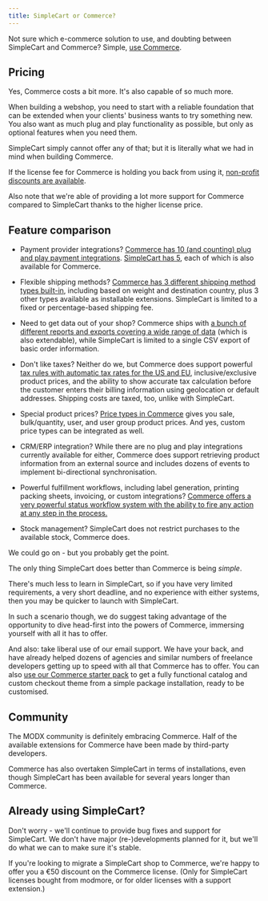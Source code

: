 ```yaml
---
title: SimpleCart or Commerce?
---
```


Not sure which e-commerce solution to use, and doubting between SimpleCart and Commerce? Simple, [use Commerce](https://modmore.com/commerce).

## Pricing 

Yes, Commerce costs a bit more. It's also capable of so much more.

When building a webshop, you need to start with a reliable foundation that can be extended when your clients' business wants to try something new. You also want as much plug and play functionality as possible, but only as optional features when you need them.
 
SimpleCart simply cannot offer any of that; but it is literally what we had in mind when building Commerce.

If the license fee for Commerce is holding you back from using it, [non-profit discounts are available](https://modmore.com/commerce/pricing/non-profit/). 

Also note that we're able of providing a lot more support for Commerce compared to SimpleCart thanks to the higher license price.

## Feature comparison

- Payment provider integrations? [Commerce has 10 (and counting) plug and play payment integrations](https://docs.modmore.com/en/Commerce/v1/Payment_Methods/index.html#page_Available+Payment+Gateways). [SimpleCart has 5](https://docs.modmore.com/en/SimpleCart/v2.x/Payment_Methods/index.html), each of which is also available for Commerce.

- Flexible shipping methods? [Commerce has 3 different shipping method types built-in](https://docs.modmore.com/en/Commerce/v1/Shipping_Methods.html), including based on weight and destination country, plus 3 other types available as installable extensions. SimpleCart is limited to a fixed or percentage-based shipping fee. 

- Need to get data out of your shop? Commerce ships with [a bunch of different reports and exports covering a wide range of data](https://docs.modmore.com/en/Commerce/v1/Reports.html) (which is also extendable), while SimpleCart is limited to a single CSV export of basic order information.

- Don't like taxes? Neither do we, but Commerce does support powerful [tax rules with automatic tax rates for the US and EU](https://docs.modmore.com/en/Commerce/v1/Taxes.html), inclusive/exclusive product prices, and the ability to show accurate tax calculation before the customer enters their billing information using geolocation or default addresses. Shipping costs are taxed, too, unlike with SimpleCart. 

- Special product prices? [Price types in Commerce](https://docs.modmore.com/en/Commerce/v1/Products/Price_Types.html) gives you sale, bulk/quantity, user, and user group product prices. And yes, custom price types can be integrated as well. 

- CRM/ERP integration? While there are no plug and play integrations currently available for either, Commerce does support retrieving product information from an external source and includes dozens of events to implement bi-directional synchronisation. 

- Powerful fulfillment workflows, including label generation, printing packing sheets, invoicing, or custom integrations? [Commerce offers a very powerful status workflow system with the ability to fire any action at any step in the process.](https://docs.modmore.com/en/Commerce/v1/Statuses/index.html)

- Stock management? SimpleCart does not restrict purchases to the available stock, Commerce does. 

We could go on - but you probably get the point.
 
The only thing SimpleCart does better than Commerce is being _simple_. 

There's much less to learn in SimpleCart, so if you have very limited requirements, a very short deadline, and no experience with either systems, then you may be quicker to launch with SimpleCart. 

In such a scenario though, we do suggest taking advantage of the opportunity to dive head-first into the powers of Commerce, immersing yourself with all it has to offer. 

And also: take liberal use of our email support. We have your back, and have already helped dozens of agencies and similar numbers of freelance developers getting up to speed with all that Commerce has to offer. You can also [use our Commerce starter pack](https://modmore.com/commerce/extensions/theme-red/) to get a fully functional catalog and custom checkout theme from a simple package installation, ready to be customised. 

## Community

The MODX community is definitely embracing Commerce. Half of the available extensions for Commerce have been made by third-party developers. 

Commerce has also overtaken SimpleCart in terms of installations, even though SimpleCart has been available for several years longer than Commerce.

## Already using SimpleCart?

Don't worry - we'll continue to provide bug fixes and support for SimpleCart. We don't have major (re-)developments planned for it, but we'll do what we can to make sure it's stable.

If you're looking to migrate a SimpleCart shop to Commerce, we're happy to offer you a €50 discount on the Commerce license. (Only for SimpleCart licenses bought from modmore, or for older licenses with a support extension.)
